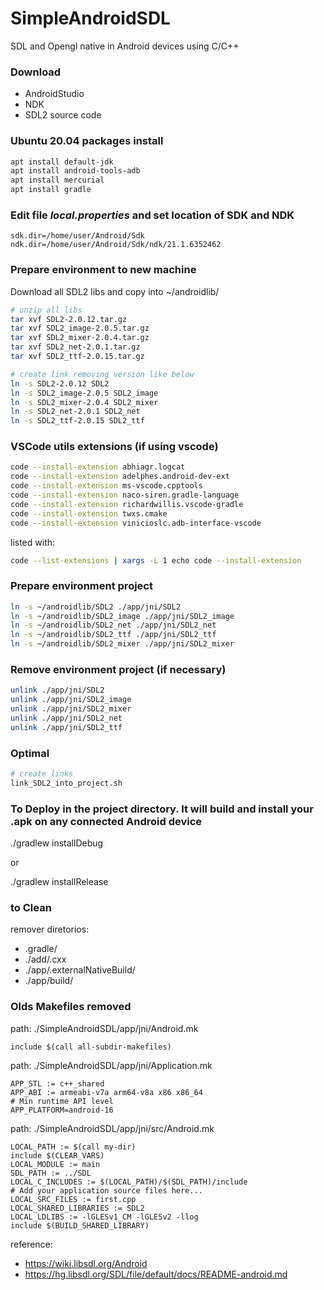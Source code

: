 # SimpleAndroidSDL
SDL and Opengl native in Android devices using C/C++

### Download
- AndroidStudio
- NDK
- SDL2 source code

### Ubuntu 20.04 packages install
```bash
apt install default-jdk
apt install android-tools-adb
apt install mercurial
apt install gradle
```

### Edit file <i>local.properties</i> and set location of SDK and NDK
```file
sdk.dir=/home/user/Android/Sdk
ndk.dir=/home/user/Android/Sdk/ndk/21.1.6352462
```

### Prepare environment to new machine
Download all SDL2 libs and copy into ~/androidlib/
```bash
# unzip all libs
tar xvf SDL2-2.0.12.tar.gz
tar xvf SDL2_image-2.0.5.tar.gz
tar xvf SDL2_mixer-2.0.4.tar.gz
tar xvf SDL2_net-2.0.1.tar.gz
tar xvf SDL2_ttf-2.0.15.tar.gz

# create link removing version like below
ln -s SDL2-2.0.12 SDL2
ln -s SDL2_image-2.0.5 SDL2_image
ln -s SDL2_mixer-2.0.4 SDL2_mixer
ln -s SDL2_net-2.0.1 SDL2_net
ln -s SDL2_ttf-2.0.15 SDL2_ttf
```

### VSCode utils extensions (if using vscode)
```bash
code --install-extension abhiagr.logcat
code --install-extension adelphes.android-dev-ext
code --install-extension ms-vscode.cpptools
code --install-extension naco-siren.gradle-language
code --install-extension richardwillis.vscode-gradle
code --install-extension twxs.cmake
code --install-extension vinicioslc.adb-interface-vscode
```
listed with:
```bash
code --list-extensions | xargs -L 1 echo code --install-extension
```

### Prepare environment project
```bash
ln -s ~/androidlib/SDL2 ./app/jni/SDL2
ln -s ~/androidlib/SDL2_image ./app/jni/SDL2_image
ln -s ~/androidlib/SDL2_net ./app/jni/SDL2_net
ln -s ~/androidlib/SDL2_ttf ./app/jni/SDL2_ttf
ln -s ~/androidlib/SDL2_mixer ./app/jni/SDL2_mixer
```

### Remove environment project (if necessary)
```bash
unlink ./app/jni/SDL2
unlink ./app/jni/SDL2_image
unlink ./app/jni/SDL2_mixer
unlink ./app/jni/SDL2_net
unlink ./app/jni/SDL2_ttf
```

### Optimal
```bash
# create links
link_SDL2_into_project.sh
```

### To Deploy in the project directory. It will build and install your .apk on any connected Android device

./gradlew installDebug

or

./gradlew installRelease

### to Clean
remover diretorios:
- .gradle/
- ./add/.cxx
- ./app/.externalNativeBuild/
- ./app/build/


### Olds Makefiles removed
path: ./SimpleAndroidSDL/app/jni/Android.mk
```file
include $(call all-subdir-makefiles)
```

path: ./SimpleAndroidSDL/app/jni/Application.mk
```file
APP_STL := c++_shared
APP_ABI := armeabi-v7a arm64-v8a x86 x86_64
# Min runtime API level
APP_PLATFORM=android-16
```

path: ./SimpleAndroidSDL/app/jni/src/Android.mk
```file
LOCAL_PATH := $(call my-dir)
include $(CLEAR_VARS)
LOCAL_MODULE := main
SDL_PATH := ../SDL
LOCAL_C_INCLUDES := $(LOCAL_PATH)/$(SDL_PATH)/include
# Add your application source files here...
LOCAL_SRC_FILES := first.cpp
LOCAL_SHARED_LIBRARIES := SDL2
LOCAL_LDLIBS := -lGLESv1_CM -lGLESv2 -llog
include $(BUILD_SHARED_LIBRARY)
```

reference:
- https://wiki.libsdl.org/Android
- https://hg.libsdl.org/SDL/file/default/docs/README-android.md
